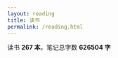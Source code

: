 ```yaml
---
layout: reading
title: 读书
permalink: /reading.html
---
```



读书 **267 本**，笔记总字数 **626504 字**


<div id="all_books"></div>

<script>
fetch('/pages/reading.json')
  .then(response => response.json())
  .then(data => {
    const container = document.getElementById('all_books');

    data.forEach(item => {
      // 一级导航标题（板块）
      const h3 = document.createElement('h3');
      h3.textContent = item.l1;
      container.appendChild(h3);

      // 创建表格
      const table = document.createElement('table');
      table.innerHTML = `
        <thead>
          <tr>
            <th>板块</th>
            <th>书目</th>
          </tr>
        </thead>
      `;
      const tbody = document.createElement('tbody');

      // 遍历二级数据，每个子项对应一行
      item.l2.forEach(subItem => {
        const article = subItem.l3;
        const cnt = subItem.cnt;

        const tr = document.createElement('tr');

        // 第一列：文章链接及字数
        const td1 = document.createElement('td');
        const a1 = document.createElement('a');
        a1.href = `docs/${item.l1}/${article}.html`;
        // 使用 innerHTML 来包含 sup 标签
        a1.innerHTML = `${article}<sup style="color:red">${cnt}字</sup>`;
        td1.appendChild(a1);
        tr.appendChild(td1);

        // 第二列：h2标题列表，每个标题生成一个链接
        const td2 = document.createElement('td');
        // 将每个 h2 标题生成链接，使用 encodeURIComponent 编码参数
        const h2Links = subItem.h2.map(h2 => {
          // 可选：将下划线替换为空格显示
          const displayText = h2.replace('_', ' ');
          // return `<a href="docs/${item.l1}/${article}.md?id=${encodeURIComponent(h2)}">${displayText}</a>`;
          return `<a href="/reading/${article}.html#${encodeURIComponent(h2)}"></a>`;
        }).join('，');
        td2.innerHTML = h2Links;
        tr.appendChild(td2);

        tbody.appendChild(tr);
      });

      table.appendChild(tbody);
      container.appendChild(table);
    });
  })
  .catch(err => console.error('加载 JSON 失败：', err));
</script>
